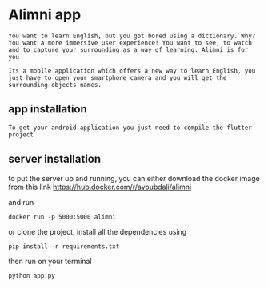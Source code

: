 # Alimni app
    You want to learn English, but you got bored using a dictionary. Why? You want a more immersive user experience! You want to see, to watch and to capture your surrounding as a way of learning. Alimni is for you
    
    Its a mobile application which offers a new way to learn English, you just have to open your smartphone camera and you will get the surrounding objects names.
    
    
## app installation
    To get your android application you just need to compile the flutter project
  

## server installation
  to put the server up and running, you can either download the docker image from this link 
  https://hub.docker.com/r/ayoubdali/alimni
  
  and run 

    docker run -p 5000:5000 alimni

  or clone the project, install all the dependencies using 

    pip install -r requirements.txt

  then run on your terminal 

    python app.py
 	

